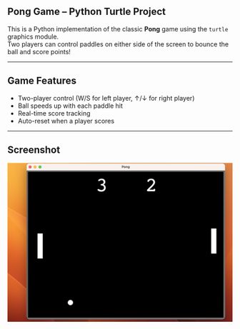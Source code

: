 ## Pong Game – Python Turtle Project

This is a Python implementation of the classic **Pong** game using the `turtle` graphics module.  
Two players can control paddles on either side of the screen to bounce the ball and score points!

---

##  Game Features

- Two-player control (W/S for left player, ↑/↓ for right player)
- Ball speeds up with each paddle hit
- Real-time score tracking
- Auto-reset when a player scores

---

##  Screenshot

![Pong Game final result](Screenshot.png)

